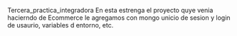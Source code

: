 Tercera_practica_integradora
En esta estrenga el proyecto quye venia hacierndo de Ecommerce le agregamos con mongo unicio de sesion 
y login de usaurio, variables d entorno, etc.



